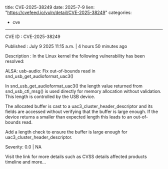  
title: CVE-2025-38249
date: 2025-7-9
lien: "https://cvefeed.io/vuln/detail/CVE-2025-38249"
categories:
  - cve
---

CVE ID : CVE-2025-38249

Published :  July 9
2025
11:15 a.m. | 4 hours
50 minutes ago

Description : In the Linux kernel
the following vulnerability has been resolved:

ALSA: usb-audio: Fix out-of-bounds read in snd_usb_get_audioformat_uac3()

In snd_usb_get_audioformat_uac3()
the length value returned from
snd_usb_ctl_msg() is used directly for memory allocation without
validation. This length is controlled by the USB device.

The allocated buffer is cast to a uac3_cluster_header_descriptor
and its fields are accessed without verifying that the buffer
is large enough. If the device returns a smaller than expected
length
this leads to an out-of-bounds read.

Add a length check to ensure the buffer is large enough for
uac3_cluster_header_descriptor.

Severity: 0.0 | NA

Visit the link for more details
such as CVSS details
affected products
timeline
and more...
